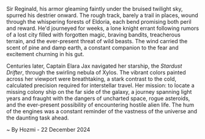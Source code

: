 
Sir Reginald, his armor gleaming faintly under the bruised twilight sky, spurred his destrier onward.  The rough track, barely a trail in places, wound through the whispering forests of Eldoria, each bend promising both peril and reward.  He'd journeyed for weeks, a lone knight errant following rumors of a lost city filled with forgotten magic, braving bandits, treacherous terrain, and the ever-present threat of wild beasts.  The wind carried the scent of pine and damp earth, a constant companion to the fear and excitement churning in his gut.

Centuries later, Captain Elara Jax navigated her starship, the *Stardust Drifter*, through the swirling nebula of Xylos.  The vibrant colors painted across her viewport were breathtaking, a stark contrast to the cold, calculated precision required for interstellar travel.  Her mission: to locate a missing colony ship on the far side of the galaxy, a journey spanning light years and fraught with the dangers of uncharted space, rogue asteroids, and the ever-present possibility of encountering hostile alien life. The hum of the engines was a constant reminder of the vastness of the universe and the daunting task ahead.

~ By Hozmi - 22 December 2024
